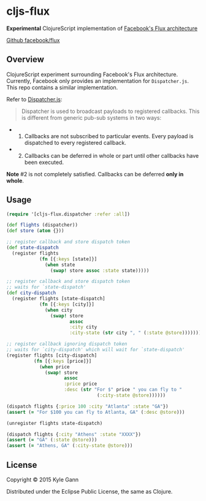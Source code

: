 # cljs-flux

**Experimental** ClojureScript implementation of [Facebook's Flux architecture](https://facebook.github.io/flux/)

[Github facebook/flux](https://github.com/facebook/flux)

## Overview

ClojureScript experiment surrounding Facebook's Flux architecture. Currently, Facebook only provides an implementation for `Dispatcher.js`. This repo contains a similar implementation.

Refer to [Dispatcher.js](https://github.com/facebook/flux/blob/master/src/Dispatcher.js):

>  Dispatcher is used to broadcast payloads to registered callbacks. This is
different from generic pub-sub systems in two ways:
*   1) Callbacks are not subscribed to particular events. Every payload is
      dispatched to every registered callback.
*   2) Callbacks can be deferred in whole or part until other callbacks have
      been executed.

**Note** #2 is not completely satisfied. Callbacks can be deferred **only in whole**.

## Usage

```clojure
(require '[cljs-flux.dispatcher :refer :all])

(def flights (dispatcher))
(def store (atom {}))

;; register callback and store dispatch token
(def state-dispatch
  (register flights
            (fn [{:keys [state]}]
              (when state
                (swap! store assoc :state state)))))

;; register callback and store dispatch token
;; waits for `state-dispatch'
(def city-dispatch
  (register flights [state-dispatch]
            (fn [{:keys [city]}]
              (when city
                (swap! store
                       assoc
                       :city city
                       :city-state (str city ", " (:state @store)))))))

;; register callback ignoring dispatch token
;; waits for `city-dispatch' which will wait for `state-dispatch'
(register flights [city-dispatch]
          (fn [{:keys [price]}]
            (when price
              (swap! store
                     assoc
                     :price price
                     :desc (str "For $" price " you can fly to "
                                 (:city-state @store))))))

(dispatch flights {:price 100 :city "Atlanta" :state "GA"})
(assert (= "For $100 you can fly to Atlanta, GA" (:desc @store)))

(unregister flights state-dispatch)

(dispatch flights {:city "Athens" :state "XXXX"})
(assert (= "GA" (:state @store)))
(assert (= "Athens, GA" (:city-state @store)))
```

## License

Copyright © 2015 Kyle Gann

Distributed under the Eclipse Public License, the same as Clojure.
